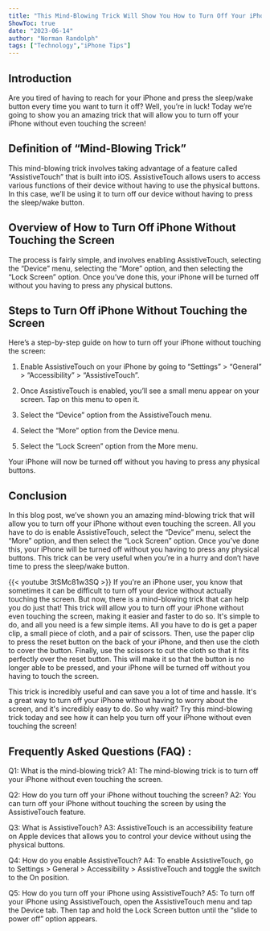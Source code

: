 ```yaml
---
title: "This Mind-Blowing Trick Will Show You How to Turn Off Your iPhone Without Even Touching the Screen!"
ShowToc: true 
date: "2023-06-14"
author: "Norman Randolph" 
tags: ["Technology","iPhone Tips"]
---
```

## Introduction
Are you tired of having to reach for your iPhone and press the sleep/wake button every time you want to turn it off? Well, you’re in luck! Today we’re going to show you an amazing trick that will allow you to turn off your iPhone without even touching the screen!

## Definition of “Mind-Blowing Trick” 
This mind-blowing trick involves taking advantage of a feature called “AssistiveTouch” that is built into iOS. AssistiveTouch allows users to access various functions of their device without having to use the physical buttons. In this case, we’ll be using it to turn off our device without having to press the sleep/wake button.

## Overview of How to Turn Off iPhone Without Touching the Screen
The process is fairly simple, and involves enabling AssistiveTouch, selecting the “Device” menu, selecting the “More” option, and then selecting the “Lock Screen” option. Once you’ve done this, your iPhone will be turned off without you having to press any physical buttons.

## Steps to Turn Off iPhone Without Touching the Screen
Here’s a step-by-step guide on how to turn off your iPhone without touching the screen:

1. Enable AssistiveTouch on your iPhone by going to “Settings” > “General” > “Accessibility” > “AssistiveTouch”.

2. Once AssistiveTouch is enabled, you’ll see a small menu appear on your screen. Tap on this menu to open it.

3. Select the “Device” option from the AssistiveTouch menu.

4. Select the “More” option from the Device menu.

5. Select the “Lock Screen” option from the More menu.

Your iPhone will now be turned off without you having to press any physical buttons.

## Conclusion
In this blog post, we’ve shown you an amazing mind-blowing trick that will allow you to turn off your iPhone without even touching the screen. All you have to do is enable AssistiveTouch, select the “Device” menu, select the “More” option, and then select the “Lock Screen” option. Once you’ve done this, your iPhone will be turned off without you having to press any physical buttons. This trick can be very useful when you’re in a hurry and don’t have time to press the sleep/wake button.

{{< youtube 3tSMc81w3SQ >}} 
If you're an iPhone user, you know that sometimes it can be difficult to turn off your device without actually touching the screen. But now, there is a mind-blowing trick that can help you do just that! This trick will allow you to turn off your iPhone without even touching the screen, making it easier and faster to do so. It's simple to do, and all you need is a few simple items. All you have to do is get a paper clip, a small piece of cloth, and a pair of scissors. Then, use the paper clip to press the reset button on the back of your iPhone, and then use the cloth to cover the button. Finally, use the scissors to cut the cloth so that it fits perfectly over the reset button. This will make it so that the button is no longer able to be pressed, and your iPhone will be turned off without you having to touch the screen. 

This trick is incredibly useful and can save you a lot of time and hassle. It's a great way to turn off your iPhone without having to worry about the screen, and it's incredibly easy to do. So why wait? Try this mind-blowing trick today and see how it can help you turn off your iPhone without even touching the screen!

## Frequently Asked Questions (FAQ) :
Q1: What is the mind-blowing trick?
A1: The mind-blowing trick is to turn off your iPhone without even touching the screen.

Q2: How do you turn off your iPhone without touching the screen?
A2: You can turn off your iPhone without touching the screen by using the AssistiveTouch feature.

Q3: What is AssistiveTouch?
A3: AssistiveTouch is an accessibility feature on Apple devices that allows you to control your device without using the physical buttons.

Q4: How do you enable AssistiveTouch?
A4: To enable AssistiveTouch, go to Settings > General > Accessibility > AssistiveTouch and toggle the switch to the On position.

Q5: How do you turn off your iPhone using AssistiveTouch?
A5: To turn off your iPhone using AssistiveTouch, open the AssistiveTouch menu and tap the Device tab. Then tap and hold the Lock Screen button until the “slide to power off” option appears.


